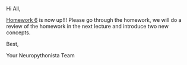 Hi All, 

[Homework 6](https://github.com/Columbia-Neuropythonistas/PythonDataCourse/tree/master/Homeworks/HW6) is now up!!!
Please go through the homework, we will do a review of the homework in the next lecture and introduce two new concepts.

Best, 

Your Neuropythonista Team
